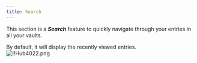 ```yaml
---
title: Search
---
```

This section is a ***Search*** feature to quickly navigate through your entries in all your vaults.  

By default, it will display the recently viewed entries.  
![!!Hub4022.png](https://webdevolutions.azureedge.net/docs/en/hub/Hub4022.png) 

